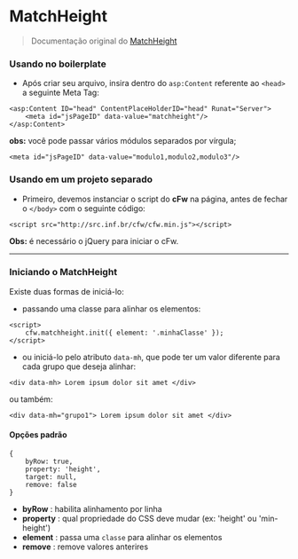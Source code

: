 ﻿# MatchHeight

> Documentação original do [MatchHeight](https://github.com/liabru/jquery-match-height)
  
### Usando no boilerplate

* Após criar seu arquivo, insira dentro do `asp:Content` referente ao `<head>` a seguinte Meta Tag:

```
<asp:Content ID="head" ContentPlaceHolderID="head" Runat="Server">
    <meta id="jsPageID" data-value="matchheight"/>
</asp:Content>
```

**obs:** você pode passar vários módulos separados por vírgula;

```
<meta id="jsPageID" data-value="modulo1,modulo2,modulo3"/>
```

### Usando em um projeto separado


* Primeiro, devemos instanciar o script do **cFw** na página, antes de fechar o `</body>` com o seguinte código:

```
<script src="http://src.inf.br/cfw/cfw.min.js"></script>
```

**Obs:** é necessário o jQuery para iniciar o cFw.

---

### Iniciando o MatchHeight

Existe duas formas de iniciá-lo:

* passando uma classe para alinhar os elementos:

```
<script>
    cfw.matchheight.init({ element: '.minhaClasse' });
</script>
```

* ou iniciá-lo pelo atributo `data-mh`, que pode ter um valor diferente para cada grupo que deseja alinhar:

```
<div data-mh> Lorem ipsum dolor sit amet </div>
```

ou também:

```
<div data-mh="grupo1"> Lorem ipsum dolor sit amet </div>
```

#### Opções padrão

```
{
    byRow: true,
    property: 'height',
    target: null,
    remove: false
}
```

- **byRow** : habilita alinhamento por linha
- **property** : qual propriedade do CSS deve mudar (ex: 'height' ou 'min-height')
- **element** : passa uma `classe` para alinhar os elementos
- **remove** : remove valores anterires